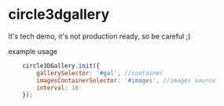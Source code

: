 # circle3dgallery

It's tech demo, it's not production ready, so be careful ;)  

example usage  
```javascript
    circle3DGallery.init({
        gallerySelector: '#gal', //container
        imagesContainerSelector: '#images', //images source
        interval: 16
    });
```
